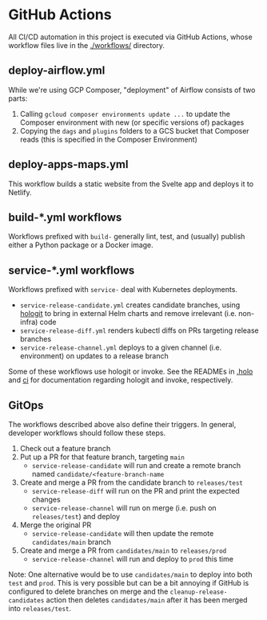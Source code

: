 # GitHub Actions

All CI/CD automation in this project is executed via GitHub Actions, whose workflow files live in the [./workflows/](./workflows) directory.

## deploy-airflow.yml

While we're using GCP Composer, "deployment" of Airflow consists of two parts:

1. Calling `gcloud composer environments update ...` to update the Composer environment with new (or specific versions of) packages
1. Copying the `dags` and `plugins` folders to a GCS bucket that Composer reads (this is specified in the Composer Environment)

## deploy-apps-maps.yml

This workflow builds a static website from the Svelte app and deploys it to Netlify.

## build-\*.yml workflows

Workflows prefixed with `build-` generally lint, test, and (usually) publish either a Python package or a Docker image.

## service-\*.yml workflows

Workflows prefixed with `service-` deal with Kubernetes deployments.

- `service-release-candidate.yml` creates candidate branches, using [hologit](https://github.com/JarvusInnovations/hologit) to bring in external Helm charts and remove irrelevant (i.e. non-infra) code
- `service-release-diff.yml` renders kubectl diffs on PRs targeting release branches
- `service-release-channel.yml` deploys to a given channel (i.e. environment) on updates to a release branch

Some of these workflows use hologit or invoke. See the READMEs in [.holo](../.holo) and [ci](../ci) for documentation regarding hologit and invoke, respectively.

## GitOps

The workflows described above also define their triggers. In general, developer workflows should follow these steps.

1. Check out a feature branch
1. Put up a PR for that feature branch, targeting `main`
   - `service-release-candidate` will run and create a remote branch named `candidate/<feature-branch-name`
1. Create and merge a PR from the candidate branch to `releases/test`
   - `service-release-diff` will run on the PR and print the expected changes
   - `service-release-channel` will run on merge (i.e. push on `releases/test`) and deploy
1. Merge the original PR
   - `service-release-candidate` will then update the remote `candidates/main` branch
1. Create and merge a PR from `candidates/main` to `releases/prod`
   - `service-release-channel` will run and deploy to `prod` this time

Note: One alternative would be to use `candidates/main` to deploy into both `test` and `prod`. This is very possible but can be a bit annoying if GitHub is configured to delete branches on merge and the `cleanup-release-candidates` action then deletes `candidates/main` after it has been merged into `releases/test`.
